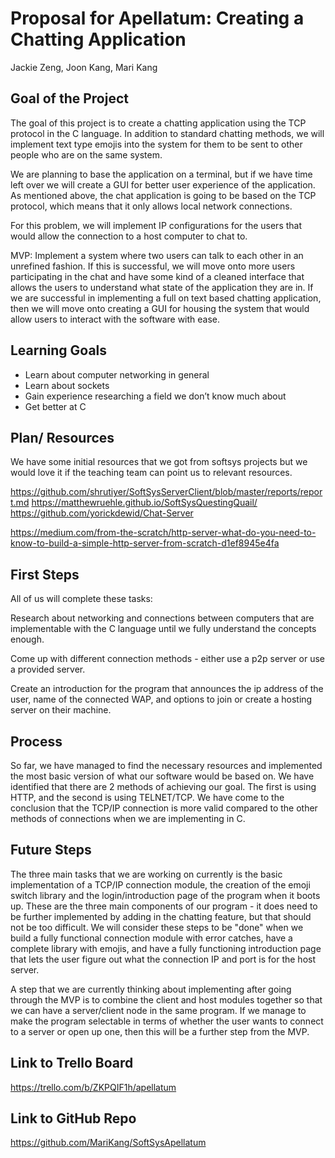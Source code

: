 # Proposal for Apellatum: Creating a Chatting Application
Jackie Zeng, Joon Kang, Mari Kang

## Goal of the Project
The goal of this project is to create a chatting application using the TCP protocol in the C language. In addition to standard chatting methods, we will implement text type emojis into the system for them to be sent to other people who are on the same system.

We are planning to base the application on a terminal, but if we have time left over we will create a GUI for better user experience of the application. As mentioned above, the chat application is going to be based on the TCP protocol, which means that it only allows local network connections.

For this problem, we will implement IP configurations for the users that would allow the connection to a host computer to chat to.

MVP: Implement a system where two users can talk to each other in an unrefined fashion. If this is successful, we will move onto more users participating in the chat and have some kind of a cleaned interface that allows the users to understand what state of the application they are in. If we are successful in implementing a full on text based chatting application, then we will move onto creating a GUI for housing the system that would allow users to interact with the software with ease.

## Learning Goals
- Learn about computer networking in general
- Learn about sockets
- Gain experience researching a field we don’t know much about
- Get better at C

## Plan/ Resources
We have some initial resources that we got from softsys projects but we would love it if the teaching team can point us to relevant resources.

https://github.com/shrutiyer/SoftSysServerClient/blob/master/reports/report.md
https://matthewruehle.github.io/SoftSysQuestingQuail/
https://github.com/yorickdewid/Chat-Server

https://medium.com/from-the-scratch/http-server-what-do-you-need-to-know-to-build-a-simple-http-server-from-scratch-d1ef8945e4fa

## First Steps

All of us will complete these tasks:

Research about networking and connections between computers that are implementable with the C language until we fully understand the concepts enough.

Come up with different connection methods - either use a p2p server or use a provided server.

Create an introduction for the program that announces the ip address of the user, name of the connected WAP, and options to join or create a hosting server on their machine.

## Process

So far, we have managed to find the necessary resources and implemented the most basic version of what our software would be based on. We have identified that there are 2 methods of achieving our goal. The first is using HTTP, and the second is using TELNET/TCP. We have come to the conclusion that the TCP/IP connection is more valid compared to the other methods of connections when we are implementing in C.

## Future Steps

The three main tasks that we are working on currently is the basic implementation of a TCP/IP connection module, the creation of the emoji switch library and the login/introduction page of the program when it boots up. These are the three main components of our program - it does need to be further implemented by adding in the chatting feature, but that should not be too difficult. We will consider these steps to be "done" when we build a fully functional connection module with error catches, have a complete library with emojis, and have a fully functioning introduction page that lets the user figure out what the connection IP and port is for the host server.

A step that we are currently thinking about implementing after going through the MVP is to combine the client and host modules together so that we can have a server/client node in the same program. If we manage to make the program selectable in terms of whether the user wants to connect to a server or open up one, then this will be a further step from the MVP.  

## Link to Trello Board
https://trello.com/b/ZKPQIF1h/apellatum
## Link to GitHub Repo
https://github.com/MariKang/SoftSysApellatum
